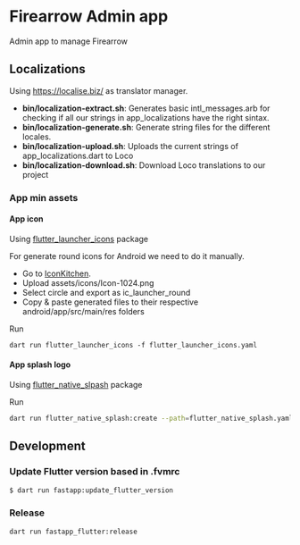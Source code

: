 # Firearrow Admin app
Admin app to manage Firearrow

## Localizations

Using https://localise.biz/ as translator manager.

- **bin/localization-extract.sh**: Generates basic intl_messages.arb for checking if all our strings in app_localizations have the right sintax.
- **bin/localization-generate.sh**: Generate string files for the different locales.
- **bin/localization-upload.sh**: Uploads the current strings of app_localizations.dart to Loco
- **bin/localization-download.sh**: Download Loco translations to our project

### App min assets
#### App icon
Using [flutter_launcher_icons](https://pub.dev/packages/flutter_launcher_icons) package

For generate round icons for Android we need to do it manually.
- Go to [IconKitchen](https://icon.kitchen/).
- Upload assets/icons/Icon-1024.png
- Select circle and export as ic_launcher_round
- Copy & paste generated files to their respective android/app/src/main/res folders

Run
```
dart run flutter_launcher_icons -f flutter_launcher_icons.yaml
```

#### App splash logo
Using [flutter_native_slpash](https://pub.dev/packages/flutter_native_splash) package

Run
```bash
dart run flutter_native_splash:create --path=flutter_native_splash.yaml
```

## Development

### Update Flutter version based in .fvmrc
```bash
$ dart run fastapp:update_flutter_version
```

### Release
```bash
dart run fastapp_flutter:release
```